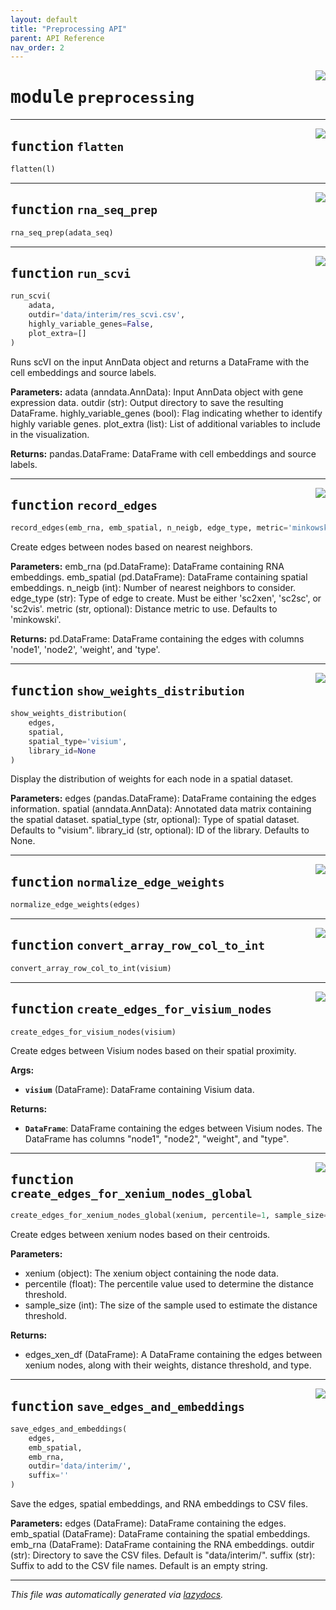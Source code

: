 ```yaml
---
layout: default
title: "Preprocessing API"
parent: API Reference
nav_order: 2
---
```

<!-- markdownlint-disable -->

<a href="../spaceTree/preprocessing.py#L0"><img align="right" style="float:right;" src="https://img.shields.io/badge/-source-cccccc?style=flat-square"></a>

# <kbd>module</kbd> `preprocessing`





---

<a href="../spaceTree/preprocessing.py#L15"><img align="right" style="float:right;" src="https://img.shields.io/badge/-source-cccccc?style=flat-square"></a>

## <kbd>function</kbd> `flatten`

```python
flatten(l)
```






---

<a href="../spaceTree/preprocessing.py#L17"><img align="right" style="float:right;" src="https://img.shields.io/badge/-source-cccccc?style=flat-square"></a>

## <kbd>function</kbd> `rna_seq_prep`

```python
rna_seq_prep(adata_seq)
```






---

<a href="../spaceTree/preprocessing.py#L25"><img align="right" style="float:right;" src="https://img.shields.io/badge/-source-cccccc?style=flat-square"></a>

## <kbd>function</kbd> `run_scvi`

```python
run_scvi(
    adata,
    outdir='data/interim/res_scvi.csv',
    highly_variable_genes=False,
    plot_extra=[]
)
```

Runs scVI on the input AnnData object and returns a DataFrame with the cell embeddings and source labels. 



**Parameters:**
 adata (anndata.AnnData): Input AnnData object with gene expression data. outdir (str): Output directory to save the resulting DataFrame. highly_variable_genes (bool): Flag indicating whether to identify highly variable genes. plot_extra (list): List of additional variables to include in the visualization. 



**Returns:**
 pandas.DataFrame: DataFrame with cell embeddings and source labels. 


---

<a href="../spaceTree/preprocessing.py#L94"><img align="right" style="float:right;" src="https://img.shields.io/badge/-source-cccccc?style=flat-square"></a>

## <kbd>function</kbd> `record_edges`

```python
record_edges(emb_rna, emb_spatial, n_neigb, edge_type, metric='minkowski')
```

Create edges between nodes based on nearest neighbors. 



**Parameters:**
 emb_rna (pd.DataFrame): DataFrame containing RNA embeddings. emb_spatial (pd.DataFrame): DataFrame containing spatial embeddings. n_neigb (int): Number of nearest neighbors to consider. edge_type (str): Type of edge to create. Must be either 'sc2xen', 'sc2sc', or 'sc2vis'. metric (str, optional): Distance metric to use. Defaults to 'minkowski'. 



**Returns:**
 pd.DataFrame: DataFrame containing the edges with columns 'node1', 'node2', 'weight', and 'type'. 


---

<a href="../spaceTree/preprocessing.py#L135"><img align="right" style="float:right;" src="https://img.shields.io/badge/-source-cccccc?style=flat-square"></a>

## <kbd>function</kbd> `show_weights_distribution`

```python
show_weights_distribution(
    edges,
    spatial,
    spatial_type='visium',
    library_id=None
)
```

Display the distribution of weights for each node in a spatial dataset. 



**Parameters:**
 edges (pandas.DataFrame): DataFrame containing the edges information. spatial (anndata.AnnData): Annotated data matrix containing the spatial dataset. spatial_type (str, optional): Type of spatial dataset. Defaults to "visium". library_id (str, optional): ID of the library. Defaults to None. 


---

<a href="../spaceTree/preprocessing.py#L174"><img align="right" style="float:right;" src="https://img.shields.io/badge/-source-cccccc?style=flat-square"></a>

## <kbd>function</kbd> `normalize_edge_weights`

```python
normalize_edge_weights(edges)
```






---

<a href="../spaceTree/preprocessing.py#L179"><img align="right" style="float:right;" src="https://img.shields.io/badge/-source-cccccc?style=flat-square"></a>

## <kbd>function</kbd> `convert_array_row_col_to_int`

```python
convert_array_row_col_to_int(visium)
```






---

<a href="../spaceTree/preprocessing.py#L186"><img align="right" style="float:right;" src="https://img.shields.io/badge/-source-cccccc?style=flat-square"></a>

## <kbd>function</kbd> `create_edges_for_visium_nodes`

```python
create_edges_for_visium_nodes(visium)
```

Create edges between Visium nodes based on their spatial proximity. 



**Args:**
 
 - <b>`visium`</b> (DataFrame):  DataFrame containing Visium data. 



**Returns:**
 
 - <b>`DataFrame`</b>:  DataFrame containing the edges between Visium nodes.  The DataFrame has columns "node1", "node2", "weight", and "type". 


---

<a href="../spaceTree/preprocessing.py#L216"><img align="right" style="float:right;" src="https://img.shields.io/badge/-source-cccccc?style=flat-square"></a>

## <kbd>function</kbd> `create_edges_for_xenium_nodes_global`

```python
create_edges_for_xenium_nodes_global(xenium, percentile=1, sample_size=1000)
```

Create edges between xenium nodes based on their centroids. 



**Parameters:**
 
- xenium (object): The xenium object containing the node data. 
- percentile (float): The percentile value used to determine the distance threshold. 
- sample_size (int): The size of the sample used to estimate the distance threshold. 



**Returns:**
 
- edges_xen_df (DataFrame): A DataFrame containing the edges between xenium nodes, along with their weights, distance threshold, and type. 


---

<a href="../spaceTree/preprocessing.py#L272"><img align="right" style="float:right;" src="https://img.shields.io/badge/-source-cccccc?style=flat-square"></a>

## <kbd>function</kbd> `save_edges_and_embeddings`

```python
save_edges_and_embeddings(
    edges,
    emb_spatial,
    emb_rna,
    outdir='data/interim/',
    suffix=''
)
```

Save the edges, spatial embeddings, and RNA embeddings to CSV files. 



**Parameters:**
 edges (DataFrame): DataFrame containing the edges. emb_spatial (DataFrame): DataFrame containing the spatial embeddings. emb_rna (DataFrame): DataFrame containing the RNA embeddings. outdir (str): Directory to save the CSV files. Default is "data/interim/". suffix (str): Suffix to add to the CSV file names. Default is an empty string. 




---

_This file was automatically generated via [lazydocs](https://github.com/ml-tooling/lazydocs)._
